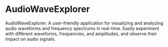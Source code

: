 # AudioWaveExplorer
AudioWaveExplorer: A user-friendly application for visualizing and analyzing audio waveforms and frequency spectrums in real-time. Easily experiment with different waveforms, frequencies, and amplitudes, and observe their impact on audio signals.
